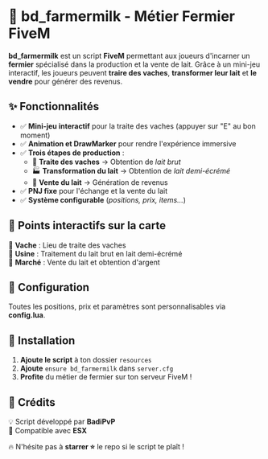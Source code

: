 # 🥛 bd_farmermilk - Métier Fermier FiveM  

**bd_farmermilk** est un script **FiveM** permettant aux joueurs d'incarner un **fermier** spécialisé dans la production et la vente de lait. Grâce à un mini-jeu interactif, les joueurs peuvent **traire des vaches**, **transformer leur lait** et **le vendre** pour générer des revenus.  

## ✨ Fonctionnalités  

- ✅ **Mini-jeu interactif** pour la traite des vaches (appuyer sur "E" au bon moment)  
- ✅ **Animation et DrawMarker** pour rendre l'expérience immersive  
- ✅ **Trois étapes de production** :  
  - 🐄 **Traite des vaches** → Obtention de *lait brut*  
  - 🏭 **Transformation du lait** → Obtention de *lait demi-écrémé*  
  - 🛒 **Vente du lait** → Génération de revenus  
- ✅ **PNJ fixe** pour l'échange et la vente du lait  
- ✅ **Système configurable** (*positions, prix, items...*)  

## 📍 Points interactifs sur la carte  

📌 **Vache** : Lieu de traite des vaches  
📌 **Usine** : Traitement du lait brut en lait demi-écrémé  
📌 **Marché** : Vente du lait et obtention d'argent  

## 🔧 Configuration  

Toutes les positions, prix et paramètres sont personnalisables via **config.lua**.  

## 🚀 Installation  

1. **Ajoute le script** à ton dossier `resources`  
2. **Ajoute** `ensure bd_farmermilk` dans `server.cfg`  
3. **Profite** du métier de fermier sur ton serveur FiveM !  

## 📜 Crédits  

💡 Script développé par **BadiPvP**  
📌 Compatible avec **ESX**  

🔥 N'hésite pas à **starrer ⭐** le repo si le script te plaît !  

